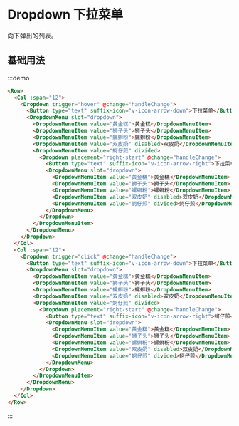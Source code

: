 # Dropdown 下拉菜单

向下弹出的列表。

## 基础用法

:::demo 

```html
<Row>
  <Col :span="12">
    <Dropdown trigger="hover" @change="handleChange">
      <Button type="text" suffix-icon="v-icon-arrow-down">下拉菜单</Button>
      <DropdownMenu slot="dropdown">
        <DropdownMenuItem value="黄金糕">黄金糕</DropdownMenuItem>
        <DropdownMenuItem value="狮子头">狮子头</DropdownMenuItem>
        <DropdownMenuItem value="螺蛳粉">螺蛳粉</DropdownMenuItem>
        <DropdownMenuItem value="双皮奶" disabled>双皮奶</DropdownMenuItem>
        <DropdownMenuItem value="蚵仔煎" divided>
          <Dropdown placement="right-start" @change="handleChange">
            <Button type="text" suffix-icon="v-icon-arrow-right">下拉菜单</Button>
            <DropdownMenu slot="dropdown">
              <DropdownMenuItem value="黄金糕">黄金糕</DropdownMenuItem>
              <DropdownMenuItem value="狮子头">狮子头</DropdownMenuItem>
              <DropdownMenuItem value="螺蛳粉">螺蛳粉</DropdownMenuItem>
              <DropdownMenuItem value="双皮奶" disabled>双皮奶</DropdownMenuItem>
              <DropdownMenuItem value="蚵仔煎" divided>蚵仔煎</DropdownMenuItem>
            </DropdownMenu>
          </Dropdown>
        </DropdownMenuItem>
      </DropdownMenu>
    </Dropdown>
  </Col>
  <Col :span="12">
    <Dropdown trigger="click" @change="handleChange">
      <Button type="text" suffix-icon="v-icon-arrow-down">下拉菜单</Button>
      <DropdownMenu slot="dropdown">
        <DropdownMenuItem value="黄金糕">黄金糕</DropdownMenuItem>
        <DropdownMenuItem value="狮子头">狮子头</DropdownMenuItem>
        <DropdownMenuItem value="螺蛳粉">螺蛳粉</DropdownMenuItem>
        <DropdownMenuItem value="双皮奶" disabled>双皮奶</DropdownMenuItem>
        <DropdownMenuItem value="蚵仔煎" divided>
          <Dropdown placement="right-start" @change="handleChange">
            <Button type="text" suffix-icon="v-icon-arrow-right">蚵仔煎</Button>
            <DropdownMenu slot="dropdown">
              <DropdownMenuItem value="黄金糕">黄金糕</DropdownMenuItem>
              <DropdownMenuItem value="狮子头">狮子头</DropdownMenuItem>
              <DropdownMenuItem value="螺蛳粉">螺蛳粉</DropdownMenuItem>
              <DropdownMenuItem value="双皮奶" disabled>双皮奶</DropdownMenuItem>
              <DropdownMenuItem value="蚵仔煎" divided>蚵仔煎</DropdownMenuItem>
            </DropdownMenu>
          </Dropdown>
        </DropdownMenuItem>
      </DropdownMenu>
    </Dropdown>
  </Col>
</Row>
```
:::

<script>
  import Row from '@/components/row';
  import Col from '@/components/col';
  import Button from '@/components/button';
  import Dropdown from '@/components/dropdown';
  import DropdownMenu from '@/components/dropdown-menu';
  import DropdownMenuItem from '@/components/dropdown-menu-item';

  export default {
    components: {
      Row,
      Col,
      Button,
      Dropdown,
      DropdownMenu,
      DropdownMenuItem,
    },
    data() {
      return {
      };
    },
    methods: {
      handleChange(value) {
        console.log(value);
      },
    },
  };
</script>